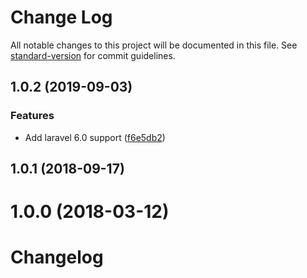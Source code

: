 # Change Log

All notable changes to this project will be documented in this file. See [standard-version](https://github.com/conventional-changelog/standard-version) for commit guidelines.

<a name="1.0.2"></a>
## 1.0.2 (2019-09-03)


### Features

* Add laravel 6.0 support ([f6e5db2](https://github.com/tequilarapido/trackit/commit/f6e5db2))



<a name="1.0.1"></a>
## 1.0.1 (2018-09-17)



<a name="1.0.0"></a>
# 1.0.0 (2018-03-12)



# Changelog

